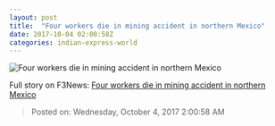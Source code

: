 ```yaml
---
layout: post
title:  "Four workers die in mining accident in northern Mexico"
date: 2017-10-04 02:00:58Z
categories: indian-express-world
---
```


![Four workers die in mining accident in northern Mexico](http://images.indianexpress.com/2017/06/goa-mining-759.jpg?w=759)




Full story on F3News: [Four workers die in mining accident in northern Mexico](http://www.f3nws.com/n/SQ2dCE)

> Posted on: Wednesday, October 4, 2017 2:00:58 AM
